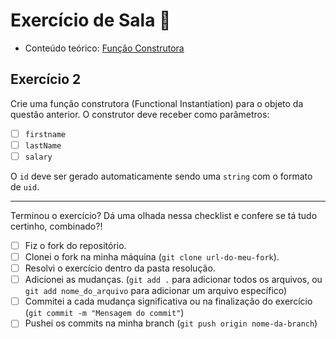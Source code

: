 # Exercício de Sala 🏫  

- Conteúdo teórico: 
[Função Construtora](https://github.com/reprograma/on21-imersao-js-S5-Prototype-1/blob/main/README.md#função-construtora)

## Exercício 2

Crie uma função construtora (Functional Instantiation) para o objeto da questão anterior.
O construtor deve receber como parâmetros:
- [ ] `firstname`
- [ ] `lastName`
- [ ] `salary`

O `id` deve ser gerado automaticamente sendo uma `string` com o formato de `uid`.

---

Terminou o exercício? Dá uma olhada nessa checklist e confere se tá tudo certinho, combinado?!

- [ ] Fiz o fork do repositório.
- [ ] Clonei o fork na minha máquina (`git clone url-do-meu-fork`).
- [ ] Resolvi o exercício dentro da pasta resolução.
- [ ] Adicionei as mudanças. (`git add .` para adicionar todos os arquivos, ou `git add nome_do_arquivo` para adicionar um arquivo específico)
- [ ] Commitei a cada mudança significativa ou na finalização do exercício (`git commit -m "Mensagem do commit"`)
- [ ] Pushei os commits na minha branch (`git push origin nome-da-branch`)
